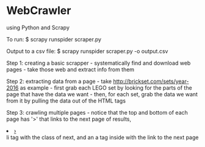 # WebCrawler
using Python and Scrapy

To run:
 $ scrapy runspider scraper.py

Output to a csv file:
 $ scrapy runspider scraper.py -o output.csv

Step 1: creating a basic scrapper
	- systematically find and download web pages
	- take those web and extract info from them


Step 2: extracting data from a page
	- take http://brickset.com/sets/year-2016 as example
	- first grab each LEGO set by looking for the parts of the page that have the data we want
	- then, for each set, grab the data we want from it by pulling the data out of the HTML tags


Step 3: crawling multiple pages
	- notice that the top and bottom of each page has '>' that links to the next page of results,
	<li class="next">
    <a href="http://brickset.com/sets/year-2017/page-2">&#8250;</a>
  	</li>
  	li tag with the class of next, and an a tag inside with the link to the next page

